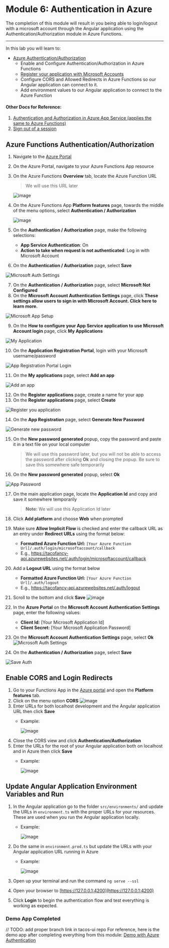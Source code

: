 # Module 6: Authentication in Azure

The completion of this module will result in you being able to login/logout with a microsoft account through the Angular application using the Authentication/Authorization module in Azure Functions.

---

In this lab you will learn to:

* [Azure Authentication/Authorization](https://docs.microsoft.com/en-us/azure/azure-functions/functions-how-to-use-azure-function-app-settings?WT.mc_id=workshop-github-jsteam#auth)
    - Enable and Configure Authentication/Authorization in Azure Functions
    - [Register your application with Microsoft Accounts](https://docs.microsoft.com/en-us/azure/app-service/app-service-mobile-how-to-configure-microsoft-authentication?WT.mc_id=workshop-github-jsteam)
    - Configure CORS and Allowed Redirects in Azure Functions so our Angular application can connect to it.
    - Add environment values to our Angular application to connect to the Azure Function
    
#### Other Docs for Reference:
1. [Authentication and Authorization in Azure App Service (applies the same to Azure Functions)](https://docs.microsoft.com/en-us/azure/app-service/app-service-authentication-overview?WT.mc_id=workshop-github-jsteam)
2. [Sign out of a session](https://docs.microsoft.com/en-us/azure/app-service/app-service-authentication-how-to?WT.mc_id=workshop-github-jsteam#sign-out-of-a-session)
    
## Azure Functions Authentication/Authorization
1. Navigate to the [Azure Portal](https://portal.azure.com/?WT.mc_id=workshop-github-jsteam)
2. On the Azure Portal, navigate to your Azure Functions App resource
3. On the Azure Functions **Overview** tab, locate the Azure Function URL
    > We will use this URL later
    
    ![image](https://user-images.githubusercontent.com/6265396/46899925-13dd7000-ce68-11e8-8399-3e77c2f83f11.png)

4. On the Azure Functions App **Platform features** page, towards the middle of the menu options, select **Authentication / Authorization**

    ![image](https://user-images.githubusercontent.com/6265396/46899936-4f783a00-ce68-11e8-9c40-40df3b72e5c7.png)
    
5. On the **Authentication / Authorization** page, make the following selections:
    - **App Service Authentication**: On
    - **Action to take when request is not authenticated**: Log in with Microsoft Account
6. On the **Authentication / Authorization** page, select **Save**

![Microsoft Auth Settings](https://user-images.githubusercontent.com/13558917/46318829-c595ba80-c5a5-11e8-9503-f389ce0ffbc0.png)

7. On the **Authentication / Authorization** page, select **Microsoft Not Configured**
8. On the **Microsoft Account Authentication Settings** page, click **These settings allow users to sign in with Microsoft Account. Click here to learn more.**

![Microsoft App Setup](https://user-images.githubusercontent.com/13558917/46318735-85ced300-c5a5-11e8-9f5b-dd365f0b5ee3.png)

9. On the **How to configure your App Service application to use Microsoft Account login** page, click **My Applications**

![My Application](https://user-images.githubusercontent.com/13558917/46318734-85ced300-c5a5-11e8-9512-f105e11e71a5.png)

10. On the **Application Registration Portal**, login with your Microsoft username/password

![App Registration Portal Login](https://user-images.githubusercontent.com/13558917/46318743-86676980-c5a5-11e8-8843-e6d492dda7a3.png)

11. On the **My applications** page, select **Add an app**

![Add an app](https://user-images.githubusercontent.com/13558917/46318742-86676980-c5a5-11e8-8086-e08f0033d377.png)

12. On the **Register applications** page, create a name for your app
13. On the **Register applications** page, select **Create**

![Register you application](https://user-images.githubusercontent.com/13558917/46318741-86676980-c5a5-11e8-9963-408b8aeaebd8.png)

14. On the **App Registration** page, select **Generate New Password**

![Generate new password](https://user-images.githubusercontent.com/13558917/46318740-86676980-c5a5-11e8-9132-3c6f6430c076.png)

15. On the **New password generated** popup, copy the password and paste it in a text file on your local computer
    > We will use this password later, but you will not be able to access the password after clicking **Ok** and closing the popup. Be sure to save this somewhere safe temporarily
16. On the **New password generated** popup, select **Ok**

![App Password](https://user-images.githubusercontent.com/13558917/46318931-2ae9ab80-c5a6-11e8-88c7-2c0bbabf8718.png)

17. On the main application page, locate the **Application Id** and copy and save it somewhere temporarily
    > **Note:** We will use this Application Id later
18. Click **Add platform** and choose **Web** when prompted
19. Make sure **Allow Implicit Flow** is checked and enter the callback URL as an entry under **Redirect URLs** using the format below:
    - **Formatted Azure Function Url:** `[Your Azure Function Url]/.auth/login/microsoftaccount/callback`
    - E.g., https://tacofancy-api.azurewebsites.net/.auth/login/microsoftaccount/callback
20. Add a **Logout URL** using the format below
    - **Formatted Azure Function Url:** `[Your Azure Function Url]/.auth/logout`
    - E.g., https://tacofancy-api.azurewebsites.net/.auth/logout
21. Scroll to the bottom and click **Save**
    ![image](https://user-images.githubusercontent.com/6265396/46900114-f4941200-ce6a-11e8-8405-fbe4f1474874.png)

22. In the **Azure Portal** on the **Microsoft Account Authentication Settings** page, enter the following values:
    - **Client Id:** [Your Microsoft Application Id]
    - **Client Secret:** [Your Microsoft Application Password]
23. On the **Microsoft Account Authentication Settings** page, select **Ok**
    ![Microsoft Auth Settings](https://user-images.githubusercontent.com/13558917/46318737-85ced300-c5a5-11e8-9095-44b1c0f226a8.png)

24. On the **Authentication / Authorization** page, select **Save**

![Save Auth](https://user-images.githubusercontent.com/13558917/46318736-85ced300-c5a5-11e8-9c36-42bf0ff6278e.png)

## Enable CORS and Login Redirects

1. Go to your Functions App in the [Azure portal]() and open the **Platform features** tab.
2. Click on the menu option **CORS**
    ![image](https://user-images.githubusercontent.com/6265396/46900157-cfec6a00-ce6b-11e8-8fcc-e4ef0b78dd07.png)
3. Enter URLs for both localhost development and the Angular application URL then click **Save**
    - Example:
        
        ![image](https://user-images.githubusercontent.com/6265396/46900173-0fb35180-ce6c-11e8-8fa4-5872b7420c84.png)
4. Close the CORS view and click **Authentication/Authorization**
5. Enter the URLs for the root of your Angular application both on localhost and in Azure then click **Save**
    - Example:
    
        ![image](https://user-images.githubusercontent.com/6265396/46900218-b3046680-ce6c-11e8-825c-baef24401858.png)
        
## Update Angular Application Environment Variables and Run

1. In the Angular application go to the folder `src/environments/` and update the URLs in `environment.ts` with the proper URLs for your resources. These are used when you run the Angular application locally.
    - Example:
    
        ![image](https://user-images.githubusercontent.com/6265396/46900273-7e44df00-ce6d-11e8-93fb-9e5022dc885e.png)
        
2. Do the same in `environment.prod.ts` but update the URLs with your Angular application URL running in Azure
    - Example:
    
        ![image](https://user-images.githubusercontent.com/6265396/46900287-a9c7c980-ce6d-11e8-9b42-a88a3cf81fc8.png)
        
3. Open up your terminal and run the command `ng serve --ssl`
4. Open your browser to [https://127.0.0.1:4200](https://127.0.0.1:4200)
5. Click **Login** to begin the authentication flow and test everything is working as expected.

### Demo App Completed
// TODO: add proper branch link in tacos-ui repo
For reference, here is the demo app after completing everything from this module: [Demo with Azure Authentication]()
